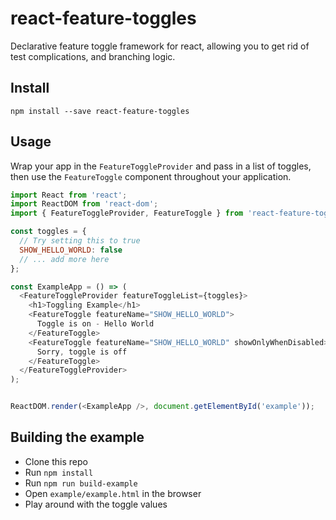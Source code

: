 # react-feature-toggles
Declarative feature toggle framework for react, allowing you to get rid of test complications, and branching logic.

## Install

`npm install --save react-feature-toggles`

## Usage

Wrap your app in the `FeatureToggleProvider` and pass in a list of toggles, then use the `FeatureToggle` component throughout your application.

```javascript
import React from 'react';
import ReactDOM from 'react-dom';
import { FeatureToggleProvider, FeatureToggle } from 'react-feature-toggles';

const toggles = {
  // Try setting this to true
  SHOW_HELLO_WORLD: false
  // ... add more here
};

const ExampleApp = () => (
  <FeatureToggleProvider featureToggleList={toggles}>
    <h1>Toggling Example</h1>
    <FeatureToggle featureName="SHOW_HELLO_WORLD">
      Toggle is on - Hello World
    </FeatureToggle>
    <FeatureToggle featureName="SHOW_HELLO_WORLD" showOnlyWhenDisabled>
      Sorry, toggle is off
    </FeatureToggle>
  </FeatureToggleProvider>
);


ReactDOM.render(<ExampleApp />, document.getElementById('example'));
```

## Building the example

- Clone this repo
- Run `npm install`
- Run `npm run build-example`
- Open `example/example.html` in the browser
- Play around with the toggle values
